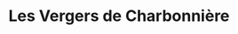 ---
title: "Les Vergers de Charbonnière"
url: /saint-jean-de-braye/les-vergers-de-charbonniere/
shop: légumes
---